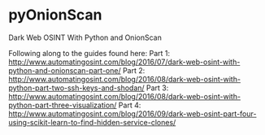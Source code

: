 # pyOnionScan
Dark Web OSINT With Python and OnionScan

Following along to the guides found here:
Part 1: http://www.automatingosint.com/blog/2016/07/dark-web-osint-with-python-and-onionscan-part-one/
Part 2: http://www.automatingosint.com/blog/2016/08/dark-web-osint-with-python-part-two-ssh-keys-and-shodan/
Part 3: http://www.automatingosint.com/blog/2016/08/dark-web-osint-with-python-part-three-visualization/
Part 4: http://www.automatingosint.com/blog/2016/09/dark-web-osint-part-four-using-scikit-learn-to-find-hidden-service-clones/
